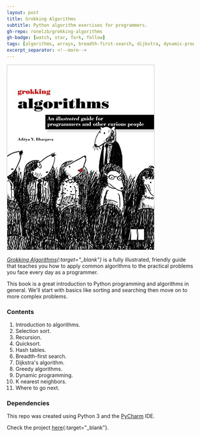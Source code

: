 ```yaml
---
layout: post
title: Grokking Algorithms
subtitle: Python algorithm exercises for programmers.
gh-repo: ronelzb/grokking-algorithms
gh-badge: [watch, star, fork, follow]
tags: [algorithms, arrays, breadth-first-search, dijkstra, dynamic-programming, k-nearest-neighbors, greedy, hashtable, python, quicksort, recursion, selection-sort]
excerpt_separator: <!--more-->
---
```


![Grokking Algorithms](/assets/images/grokking-algorithms.jpg)

*[Grokking Algorithms](https://www.manning.com/books/grokking-algorithms){:target="_blank"}* is a fully illustrated, friendly guide that teaches you how to apply common algorithms to the practical problems you face every day as a programmer.
<!--more-->
This book is a great introduction to Python programming and algorithms in general. We'll start with basics like sorting and searching then move on to more complex problems.

### Contents

1. Introduction to algorithms.
2. Selection sort.
3. Recursion.
4. Quicksort.
5. Hash tables.
6. Breadth-first search.
7. Dijkstra's algorithm.
8. Greedy algorithms.
9. Dynamic programming.
10. K nearest neighbors.
11. Where to go next.

### Dependencies

This repo was created using Python 3 and the [PyCharm](https://www.jetbrains.com/pycharm/) IDE.

Check the project [here](https://github.com/ronelzb/grokking-algorithms/){:target="_blank"}.
